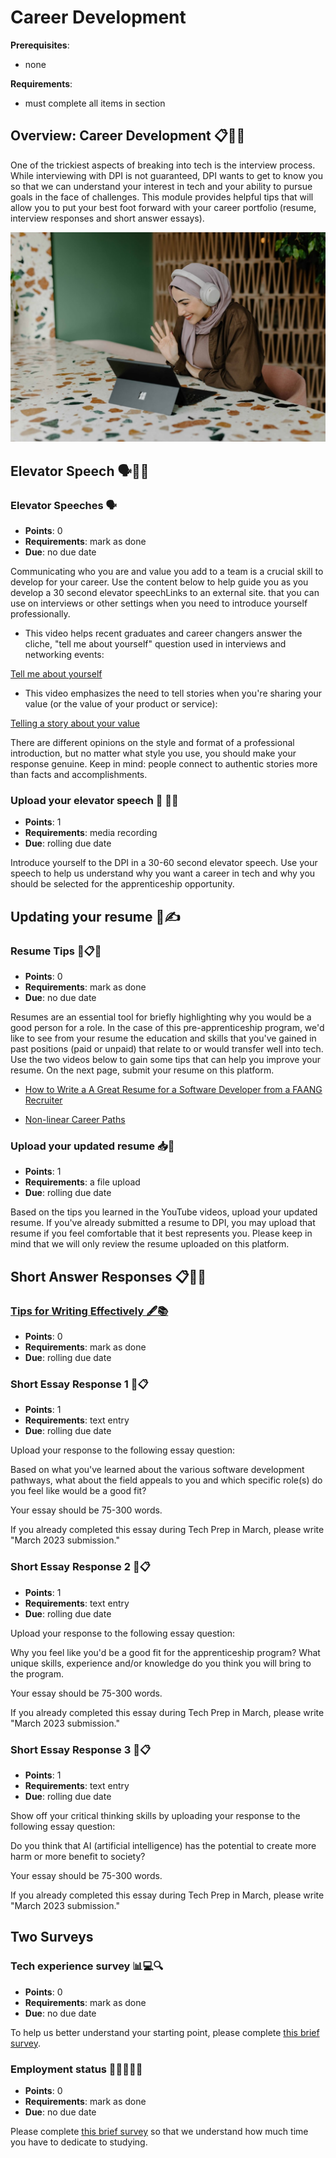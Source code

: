 # Career Development

**Prerequisites**:
- none

**Requirements**:
- must complete all items in section

## Overview: Career Development 📋🚀📁
One of the trickiest aspects of breaking into tech is the interview process. While interviewing with DPI is not guaranteed, DPI wants to get to know you so that we can understand your interest in tech and your ability to pursue goals in the face of challenges. This module provides helpful tips that will allow you to put your best foot forward with your career portfolio (resume, interview responses and short answer essays).

![](assets/career-portfolio.jpg)

## Elevator Speech 🗣️📢🏢

### Elevator Speeches 🗣️
- **Points**: 0
- **Requirements**: mark as done
- **Due**: no due date

Communicating who you are and value you add to a team is a crucial skill to develop for your career.  Use the content below to help guide you as you develop a 30 second elevator speechLinks to an external site. that you can use on interviews or other settings when you need to introduce yourself professionally.  

- This video helps recent graduates and career changers answer the cliche, "tell me about yourself" question used in interviews and networking events:

[Tell me about yourself](https://www.youtube.com/watch?v=lLU9l_VaRbQ)

- This video emphasizes the need to tell stories when you're sharing your value (or the value of your product or service):

[Telling a story about your value](https://www.youtube.com/watch?v=r-iETptU7JY)

There are different opinions on the style and format of a professional introduction, but no matter what style you use, you should make your response genuine. Keep in mind: people connect to authentic stories more than facts and accomplishments.

### Upload your elevator speech 📢 🚀🏢
- **Points**: 1
- **Requirements**: media recording
- **Due**: rolling due date

Introduce yourself to the DPI in a 30-60 second elevator speech. Use your speech to help us understand why you want a career in tech and why you should be selected for the apprenticeship opportunity.

## Updating your resume 📄✍️

### Resume Tips 📝📋💼
- **Points**: 0
- **Requirements**: mark as done
- **Due**: no due date

Resumes are an essential tool for briefly highlighting why you would be a good person for a role. In the case of this pre-apprenticeship program, we'd like to see from your resume the education and skills that you've gained in past positions (paid or unpaid) that relate to or would transfer well into tech. Use the two videos below to gain some tips that can help you improve your resume. On the next page, submit your resume on this platform.

- [How to Write a A Great Resume for a Software Developer from a FAANG Recruiter](https://youtu.be/J5gy9iqjwXM)

- [Non-linear Career Paths](https://youtu.be/vapMAO-DeJk?si=AoeXd52rH5Fza86G)

### Upload your updated resume 📥💼
- **Points**: 1
- **Requirements**: a file upload
- **Due**: rolling due date

Based on the tips you learned in the YouTube videos, upload your updated resume. If you've already submitted a resume to DPI, you may upload that resume if you feel comfortable that it best represents you. Please keep in mind that we will only review the resume uploaded on this platform. 

## Short Answer Responses 📋📄📝

### [Tips for Writing Effectively 🖋️📚](https://languagetool.org/insights/post/writing-tips/)
- **Points**: 0
- **Requirements**: mark as done
- **Due**: rolling due date

### Short Essay Response 1 📄📋
- **Points**: 1
- **Requirements**: text entry
- **Due**: rolling due date

Upload your response to the following essay question:

Based on what you've learned about the various software development pathways, what about the field appeals to you and which specific role(s) do you feel like would be a good fit?

Your essay should be 75-300 words.

If you already completed this essay during Tech Prep in March, please write "March 2023 submission."

### Short Essay Response 2 📄📋
- **Points**: 1
- **Requirements**: text entry
- **Due**: rolling due date

Upload your response to the following essay question:

Why you feel like you'd be a good fit for the apprenticeship program? What unique skills, experience and/or knowledge do you think you will bring to the program. 

Your essay should be 75-300 words.

If you already completed this essay during Tech Prep in March, please write "March 2023 submission."

### Short Essay Response 3 📄📋
- **Points**: 1
- **Requirements**: text entry
- **Due**: rolling due date

Show off your critical thinking skills by uploading your response to the following essay question:

Do you think that AI (artificial intelligence) has the potential to create more harm or more benefit to society? 

Your essay should be 75-300 words.

If you already completed this essay during Tech Prep in March, please write "March 2023 submission."

## Two Surveys
### Tech experience survey 📊💻🔍
- **Points**: 0
- **Requirements**: mark as done
- **Due**: no due date

To help us better understand your starting point, please complete [this brief survey](https://uic.ca1.qualtrics.com/jfe/form/SV_08x3ywuOpqU333o). 

### Employment status 💼👨‍💼👩‍💼
- **Points**: 0
- **Requirements**: mark as done
- **Due**: no due date

Please complete [this brief survey](https://uic.ca1.qualtrics.com/jfe/form/SV_4MykCF0YTNfmk0m) so that we understand how much time you have to dedicate to studying.  
